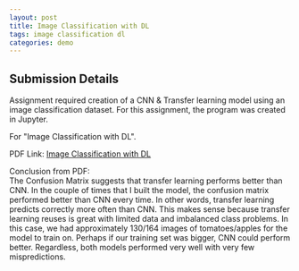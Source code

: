 ```yaml
---
layout: post
title: Image Classification with DL
tags: image classification dl 
categories: demo
---
```


## Submission Details

Assignment required creation of a CNN & Transfer learning model using an image classification dataset. For this assignment, the program was created in Jupyter.

For "Image Classification with DL".

PDF Link: [Image Classification with DL](https://coltonxan.github.io/Class_Portfolio/Image_Classification_with_DL.pdf)

Conclusion from PDF:    
 The Confusion Matrix suggests that transfer learning performs better than CNN. In the couple of times that I built the model,
 the confusion matrix performed better than CNN every time. In other words, transfer learning predicts correctly more often
 than CNN. This makes sense because transfer learning reuses is great with limited data and imbalanced class problems. In this
 case, we had approximately 130/164 images of tomatoes/apples for the model to train on. Perhaps if our training set was
 bigger, CNN could perform better. Regardless, both models performed very well with very few mispredictions.
